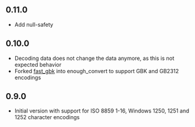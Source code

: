 ## 0.11.0
- Add null-safety

## 0.10.0

- Decoding data does not change the data anymore, as this is not expected behavior 
- Forked [fast_gbk](https://github.com/lixiangthinker/fast_gbk) into enough_convert to support GBK and GB2312 encodings

## 0.9.0

- Initial version with support for ISO 8859 1-16, Windows 1250, 1251 and 1252 character encodings 
